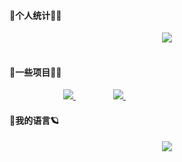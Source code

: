 #### 💖个人统计👨‍💻

<div align='center'><img src="https://github-readme-stats.vercel.app/api?username=catchcodes&hide=contribs,prs&count_private=true&show_icons=true&theme=calm"></div>

</br>

#### 🚀一些项目🏄‍♂️

<figure class="half">  
  &emsp;&emsp;&emsp;
  <a href="https://github.com/catchcodes/DIP_GUI">
      <img src="https://github-readme-stats.vercel.app/api/pin/?username=catchcodes&repo=DIP_GUI">
  </a>  
  &emsp;&emsp;&emsp;&emsp;
  <a href=https://github.com/catchcodes/catchcodes.github.io>
      <img src="https://github-readme-stats.vercel.app/api/pin/?username=catchcodes&repo=catchcodes.github.io">
  </a>
  &emsp;  
</figure>

#### 💪我的语言🪐

<div align=center>
  <a href="https://github.com/catchcodes/github-readme-stats">
    <img src="https://github-readme-stats.vercel.app/api/top-langs/?username=catchcodes&layout=compact">
  </a>
</div>

